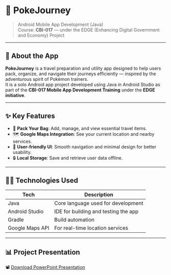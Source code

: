 # 📱 PokeJourney

> Android Mobile App Development (Java)  
> Course: **CBI-017** — under the EDGE (Enhancing Digital Government and Economy) Project

---

## 🌟 About the App

**PokeJourney** is a travel preparation and utility app designed to help users pack, organize, and navigate their journeys efficiently — inspired by the adventurous spirit of Pokémon trainers.  
It is a solo Android app project developed using Java in Android Studio as part of the **CBI-017 Mobile App Development Training** under the **EDGE initiative**.

---

## ✨ Key Features

- 🧳 **Pack Your Bag**: Add, manage, and view essential travel items.
- 🗺️ **Google Maps Integration**: See your current location and nearby services.
- 🧠 **User-friendly UI**: Smooth navigation and minimal design for better usability.
- 🔒 **Local Storage**: Save and retrieve user data offline.

---

## 🧑‍💻 Technologies Used

| Tech | Description |
|------|-------------|
| Java | Core language used for development |
| Android Studio | IDE for building and testing the app |
| Gradle | Build automation |
| Google Maps API | For real-time location services |

---
## 📊 Project Presentation

📽️ [Download PowerPoint Presentation](./C231444_AndroidAppDevelopment_Pokejourney.pptx)  
